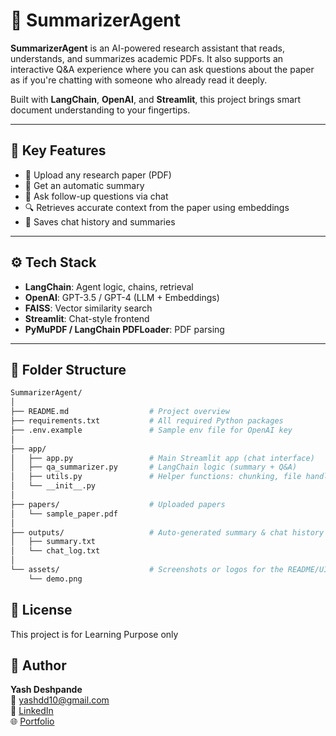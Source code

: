 # 🤖 SummarizerAgent

**SummarizerAgent** is an AI-powered research assistant that reads, understands, and summarizes academic PDFs. It also supports an interactive Q&A experience where you can ask questions about the paper as if you're chatting with someone who already read it deeply.

Built with **LangChain**, **OpenAI**, and **Streamlit**, this project brings smart document understanding to your fingertips.

---

## 🧠 Key Features
- 📄 Upload any research paper (PDF)
- 📝 Get an automatic summary
- 💬 Ask follow-up questions via chat
- 🔍 Retrieves accurate context from the paper using embeddings
- 💾 Saves chat history and summaries

---

## ⚙️ Tech Stack
- **LangChain**: Agent logic, chains, retrieval
- **OpenAI**: GPT-3.5 / GPT-4 (LLM + Embeddings)
- **FAISS**: Vector similarity search
- **Streamlit**: Chat-style frontend
- **PyMuPDF / LangChain PDFLoader**: PDF parsing

---

## 📂 Folder Structure

```bash
SummarizerAgent/
│
├── README.md                  # Project overview
├── requirements.txt           # All required Python packages
├── .env.example               # Sample env file for OpenAI key
│
├── app/
│   ├── app.py                 # Main Streamlit app (chat interface)
│   ├── qa_summarizer.py       # LangChain logic (summary + Q&A)
│   ├── utils.py               # Helper functions: chunking, file handling
│   └── __init__.py
│
├── papers/                    # Uploaded papers
│   └── sample_paper.pdf
│
├── outputs/                   # Auto-generated summary & chat history
│   ├── summary.txt
│   └── chat_log.txt
│
└── assets/                    # Screenshots or logos for the README/UI
    └── demo.png
```

## 📄 License

This project is for Learning Purpose only


## 👤 Author

**Yash Deshpande**  
📧 yashdd10@gmail.com  
💼 [LinkedIn](https://www.linkedin.com/in/yash-deshpande-70827417b)  
🌐 [Portfolio](https://yashdd.github.io/Portfolio-Website)

